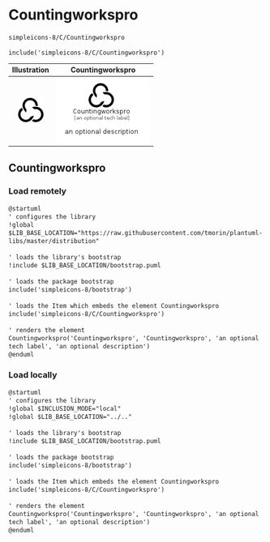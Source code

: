 # Countingworkspro


```text
simpleicons-8/C/Countingworkspro
```

```text
include('simpleicons-8/C/Countingworkspro')
```



| Illustration | Countingworkspro |
| :---: | :---: |
| ![illustration for Illustration](../../simpleicons-8/C/Countingworkspro.png) | ![illustration for Countingworkspro](../../simpleicons-8/C/Countingworkspro.Local.png) |




## Countingworkspro

### Load remotely
```plantuml
@startuml
' configures the library
!global $LIB_BASE_LOCATION="https://raw.githubusercontent.com/tmorin/plantuml-libs/master/distribution"

' loads the library's bootstrap
!include $LIB_BASE_LOCATION/bootstrap.puml

' loads the package bootstrap
include('simpleicons-8/bootstrap')

' loads the Item which embeds the element Countingworkspro
include('simpleicons-8/C/Countingworkspro')

' renders the element
Countingworkspro('Countingworkspro', 'Countingworkspro', 'an optional tech label', 'an optional description')
@enduml
```

### Load locally
```plantuml
@startuml
' configures the library
!global $INCLUSION_MODE="local"
!global $LIB_BASE_LOCATION="../.."

' loads the library's bootstrap
!include $LIB_BASE_LOCATION/bootstrap.puml

' loads the package bootstrap
include('simpleicons-8/bootstrap')

' loads the Item which embeds the element Countingworkspro
include('simpleicons-8/C/Countingworkspro')

' renders the element
Countingworkspro('Countingworkspro', 'Countingworkspro', 'an optional tech label', 'an optional description')
@enduml
```

